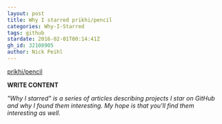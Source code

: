 ```yaml
---
layout: post
title: Why I starred prikhi/pencil
categories: Why-I-Starred
tags: github
stardate: 2016-02-01T00:14:41Z
gh_id: 32108905
author: Nick Peihl
---
```


[prikhi/pencil](https://github.com/prikhi/pencil)

**WRITE CONTENT**

*"Why I starred" is a series of articles describing projects I star on GitHub and why I found them interesting. My hope is that you'll find them interesting as well.*

